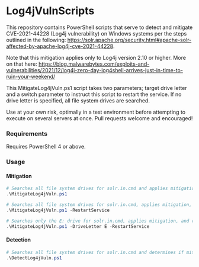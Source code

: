 # Log4jVulnScripts

This repository contains PowerShell scripts that serve to detect and mitigate CVE-2021-44228 (Log4j vulnerability) on Windows systems per the steps outlined in the following: https://solr.apache.org/security.html#apache-solr-affected-by-apache-log4j-cve-2021-44228. 

Note that this mitigation applies only to Log4j version 2.10 or higher. More on that here: https://blog.malwarebytes.com/exploits-and-vulnerabilities/2021/12/log4j-zero-day-log4shell-arrives-just-in-time-to-ruin-your-weekend/

This MitigateLog4jVuln.ps1 script takes two parameters; target drive letter and a switch parameter to instruct this script to restart the service. If no drive letter is specified, all file system drives are searched.

Use at your own risk, optimally in a test environment before attempting to execute on several servers at once. Pull requests welcome and encouraged!

### Requirements
Requires PowerShell 4 or above.

### Usage
#### Mitigation
```powershell
# Searches all file system drives for solr.in.cmd and applies mitigation without restarting the service:
.\MitigateLog4jVuln.ps1

# Searches all file system drives for solr.in.cmd, applies mitigation, and restarts service:
.\MitigateLog4jVuln.ps1 -RestartService

# Searches only the E: drive for solr.in.cmd, applies mitigation, and restarts service:
.\MitigateLog4jVuln.ps1 -DriveLetter E -RestartService
```
#### Detection
```powershell
# Searches all file system drives for solr.in.cmd and determines if mitigation needs to be applied.
.\DetectLog4jVuln.ps1
```

